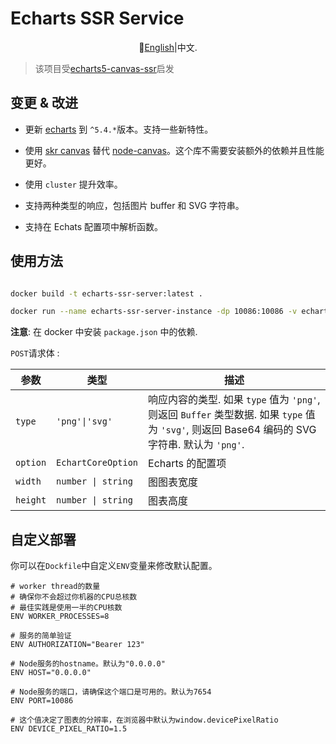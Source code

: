 # Echarts SSR Service

<div align="center">
  
📘[English](./README.md)|中文.

</div>

> 该项目受[echarts5-canvas-ssr](https://github.com/mosliu/echarts5-canvas-ssr#readme)启发

## 变更 & 改进

- 更新 [echarts](https://echarts.apache.org/) 到 `^5.4.*`版本。支持一些新特性。

- 使用 [skr canvas](https://github.com/Brooooooklyn/canvas) 替代 [node-canvas](https://github.com/Automattic/node-canvas)。这个库不需要安装额外的依赖并且性能更好。

- 使用 `cluster` 提升效率。

- 支持两种类型的响应，包括图片 buffer 和 SVG 字符串。

- 支持在 Echats 配置项中解析函数。

## 使用方法

```sh

docker build -t echarts-ssr-server:latest .

docker run --name echarts-ssr-server-instance -dp 10086:10086 -v echarts-fonts:/usr/share/fonts echarts-ssr-server:latest

```

**注意**: 在 docker 中安装 `package.json` 中的依赖.

`POST`请求体 :

| 参数     | 类型               | 描述                                                                                                                                           |
| -------- | ------------------ | ---------------------------------------------------------------------------------------------------------------------------------------------- |
| `type`   | `'png'\|'svg'`     | 响应内容的类型. 如果 `type` 值为 `'png'`, 则返回 `Buffer` 类型数据. 如果 `type` 值为 `'svg'`, 则返回 Base64 编码的 SVG 字符串. 默认为 `'png'`. |
| `option` | `EchartCoreOption` | Echarts 的配置项                                                                                                                               |
| `width`  | `number \| string` | 图图表宽度                                                                                                                                     |
| `height` | `number \| string` | 图表高度                                                                                                                                       |

## 自定义部署

你可以在`Dockfile`中自定义`ENV`变量来修改默认配置。

```Dockfile
# worker thread的数量
# 确保你不会超过你机器的CPU总核数
# 最佳实践是使用一半的CPU核数
ENV WORKER_PROCESSES=8

# 服务的简单验证
ENV AUTHORIZATION="Bearer 123"

# Node服务的hostname。默认为"0.0.0.0"
ENV HOST="0.0.0.0"

# Node服务的端口，请确保这个端口是可用的。默认为7654
ENV PORT=10086

# 这个值决定了图表的分辨率，在浏览器中默认为window.devicePixelRatio
ENV DEVICE_PIXEL_RATIO=1.5
```
